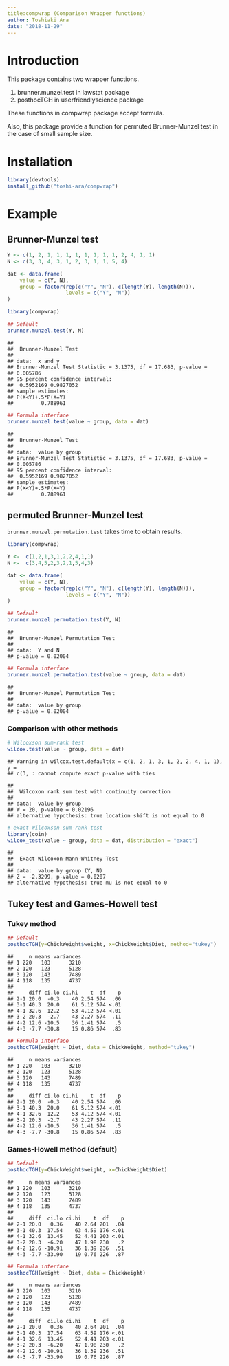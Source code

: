 ```yaml
---
title:compwrap (Comparison Wrapper functions)
author: Toshiaki Ara
date: "2018-11-29"
---
```


# Introduction

This package contains two wrapper functions.

1. brunner.munzel.test in lawstat package
2. posthocTGH in userfriendlyscience package

These functions in compwrap package accept formula.

Also, this package provide a function for
 permuted Brunner-Munzel test
 in the case of small sample size.

# Installation


```r
library(devtools)
install_github("toshi-ara/compwrap")
```

# Example
## Brunner-Munzel test

```r
Y <- c(1, 2, 1, 1, 1, 1, 1, 1, 1, 1, 2, 4, 1, 1)
N <- c(3, 3, 4, 3, 1, 2, 3, 1, 1, 5, 4)

dat <- data.frame(
    value = c(Y, N),
    group = factor(rep(c("Y", "N"), c(length(Y), length(N))),
                   levels = c("Y", "N"))
)

library(compwrap)

## Default
brunner.munzel.test(Y, N)
```

```
## 
## 	Brunner-Munzel Test
## 
## data:  x and y
## Brunner-Munzel Test Statistic = 3.1375, df = 17.683, p-value =
## 0.005786
## 95 percent confidence interval:
##  0.5952169 0.9827052
## sample estimates:
## P(X<Y)+.5*P(X=Y) 
##         0.788961
```

```r
## Formula interface
brunner.munzel.test(value ~ group, data = dat)
```

```
## 
## 	Brunner-Munzel Test
## 
## data:  value by group
## Brunner-Munzel Test Statistic = 3.1375, df = 17.683, p-value =
## 0.005786
## 95 percent confidence interval:
##  0.5952169 0.9827052
## sample estimates:
## P(X<Y)+.5*P(X=Y) 
##         0.788961
```

## permuted Brunner-Munzel test

`brunner.munzel.permutation.test` takes time to obtain results.


```r
library(compwrap)

Y <-  c(1,2,1,3,1,2,2,4,1,1)
N <-  c(3,4,5,2,3,2,1,5,4,3)

dat <- data.frame(
    value = c(Y, N),
    group = factor(rep(c("Y", "N"), c(length(Y), length(N))),
                   levels = c("Y", "N"))
)

## Default
brunner.munzel.permutation.test(Y, N)
```

```
## 
## 	Brunner-Munzel Permutation Test
## 
## data:  Y and N
## p-value = 0.02004
```

```r
## Formula interface
brunner.munzel.permutation.test(value ~ group, data = dat)
```

```
## 
## 	Brunner-Munzel Permutation Test
## 
## data:  value by group
## p-value = 0.02004
```

### Comparison with other methods


```r
# Wilcoxson sum-rank test
wilcox.test(value ~ group, data = dat)
```

```
## Warning in wilcox.test.default(x = c(1, 2, 1, 3, 1, 2, 2, 4, 1, 1), y =
## c(3, : cannot compute exact p-value with ties
```

```
## 
## 	Wilcoxon rank sum test with continuity correction
## 
## data:  value by group
## W = 20, p-value = 0.02196
## alternative hypothesis: true location shift is not equal to 0
```

```r
# exact Wilcoxson sum-rank test
library(coin)
wilcox_test(value ~ group, data = dat, distribution = "exact")
```

```
## 
## 	Exact Wilcoxon-Mann-Whitney Test
## 
## data:  value by group (Y, N)
## Z = -2.3299, p-value = 0.0207
## alternative hypothesis: true mu is not equal to 0
```

## Tukey test and Games-Howell test



### Tukey method


```r
## Default
posthocTGH(y=ChickWeight$weight, x=ChickWeight$Diet, method="tukey")
```

```
##     n means variances
## 1 220   103      3210
## 2 120   123      5128
## 3 120   143      7489
## 4 118   135      4737
## 
##     diff ci.lo ci.hi    t  df    p
## 2-1 20.0  -0.3    40 2.54 574  .06
## 3-1 40.3  20.0    61 5.12 574 <.01
## 4-1 32.6  12.2    53 4.12 574 <.01
## 3-2 20.3  -2.7    43 2.27 574  .11
## 4-2 12.6 -10.5    36 1.41 574   .5
## 4-3 -7.7 -30.8    15 0.86 574  .83
```

```r
## Formula interface
posthocTGH(weight ~ Diet, data = ChickWeight, method="tukey")
```

```
##     n means variances
## 1 220   103      3210
## 2 120   123      5128
## 3 120   143      7489
## 4 118   135      4737
## 
##     diff ci.lo ci.hi    t  df    p
## 2-1 20.0  -0.3    40 2.54 574  .06
## 3-1 40.3  20.0    61 5.12 574 <.01
## 4-1 32.6  12.2    53 4.12 574 <.01
## 3-2 20.3  -2.7    43 2.27 574  .11
## 4-2 12.6 -10.5    36 1.41 574   .5
## 4-3 -7.7 -30.8    15 0.86 574  .83
```

### Games-Howell method (default)


```r
## Default
posthocTGH(y=ChickWeight$weight, x=ChickWeight$Diet)
```

```
##     n means variances
## 1 220   103      3210
## 2 120   123      5128
## 3 120   143      7489
## 4 118   135      4737
## 
##     diff  ci.lo ci.hi    t  df    p
## 2-1 20.0   0.36    40 2.64 201  .04
## 3-1 40.3  17.54    63 4.59 176 <.01
## 4-1 32.6  13.45    52 4.41 203 <.01
## 3-2 20.3  -6.20    47 1.98 230   .2
## 4-2 12.6 -10.91    36 1.39 236  .51
## 4-3 -7.7 -33.90    19 0.76 226  .87
```

```r
## Formula interface
posthocTGH(weight ~ Diet, data = ChickWeight)
```

```
##     n means variances
## 1 220   103      3210
## 2 120   123      5128
## 3 120   143      7489
## 4 118   135      4737
## 
##     diff  ci.lo ci.hi    t  df    p
## 2-1 20.0   0.36    40 2.64 201  .04
## 3-1 40.3  17.54    63 4.59 176 <.01
## 4-1 32.6  13.45    52 4.41 203 <.01
## 3-2 20.3  -6.20    47 1.98 230   .2
## 4-2 12.6 -10.91    36 1.39 236  .51
## 4-3 -7.7 -33.90    19 0.76 226  .87
```

